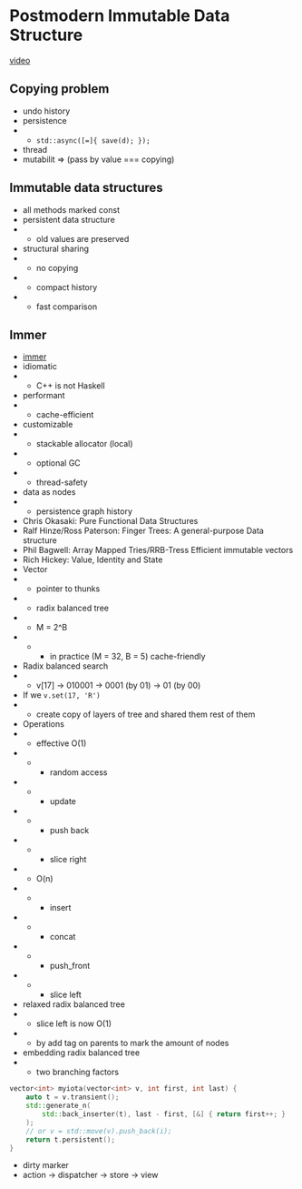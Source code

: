 # Postmodern Immutable Data Structure

[video](https://www.youtube.com/watch?v=ZsryQp0UAC8&index=18&list=PL_AKIMJc4roXJldxjJGtH8PJb4dY6nN1D)

## Copying problem
* undo history
* persistence
* + `std::async([=]{ save(d); });`
* thread
* mutabilit => (pass by value === copying)

## Immutable data structures
* all methods marked const
* persistent data structure
* + old values are preserved
* structural sharing
* + no copying
* + compact history
* + fast comparison

## Immer
* [immer](https://sinusoid.es/immer/)
* idiomatic
* + C++ is not Haskell
* performant
* + cache-efficient
* customizable
* + stackable allocator (local)
* + optional GC
* + thread-safety
* data as nodes
* + persistence graph history
* Chris Okasaki: Pure Functional Data Structures
* Ralf Hinze/Ross Paterson: Finger Trees: A general-purpose Data structure
* Phil Bagwell: Array Mapped Tries/RRB-Tress Efficient immutable vectors
* Rich Hickey: Value, Identity and State
* Vector
* + pointer to thunks
* + radix balanced tree
* + M = 2^B
* + - in practice (M = 32, B = 5) cache-friendly
* Radix balanced search
* + v[17] -> 010001 -> 0001 (by 01) -> 01 (by 00)
* If we `v.set(17, 'R')`
* + create copy of layers of tree and shared them rest of them
* Operations
* + effective O(1)
* + - random access
* + - update
* + - push back
* + - slice right
* + O(n)
* + - insert
* + - concat
* + - push_front
* + - slice left
* relaxed radix balanced tree
* + slice left is now O(1)
* + by add tag on parents to mark the amount of nodes
* embedding radix balanced tree
* + two branching factors
```c++
vector<int> myiota(vector<int> v, int first, int last) {
    auto t = v.transient();
    std::generate_n(
        std::back_inserter(t), last - first, [&] { return first++; }
    );
    // or v = std::move(v).push_back(i);
    return t.persistent();
}

```
* dirty marker
* action -> dispatcher -> store -> view